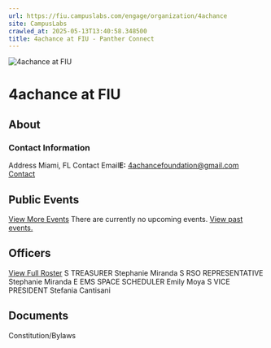 ```yaml
---
url: https://fiu.campuslabs.com/engage/organization/4achance
site: CampusLabs
crawled_at: 2025-05-13T13:40:58.348500
title: 4achance at FIU - Panther Connect
---
```


![4achance at FIU](https://se-images.campuslabs.com/clink/images/9ad79cd4-c3cf-4308-9636-0220b6dff112bc6e1d3f-e030-4645-832a-85fbcdbcf40c.png?preset=med-sq)
# 4achance at FIU
## About
###  Contact Information 
Address
Miami,  FL 
Contact Email**E:** 4achancefoundation@gmail.com 
[Contact](https://fiu.campuslabs.com/engage/organization/4achance/contact)
## Public Events
[View More Events](https://fiu.campuslabs.com/engage/organization/4achance/events)
There are currently no upcoming events. [View past events.](https://fiu.campuslabs.com/engage/organization/4achance/events?showpastevents=true)
## Officers
[View Full Roster](https://fiu.campuslabs.com/engage/organization/4achance/roster)
S
TREASURER
Stephanie Miranda
S
RSO REPRESENTATIVE
Stephanie Miranda
E
EMS SPACE SCHEDULER
Emily Moya
S
VICE PRESIDENT
Stefania Cantisani
## Documents
[](https://fiu.campuslabs.com/engage/organization/4achance/documents/view/2414908)
Constitution/Bylaws
